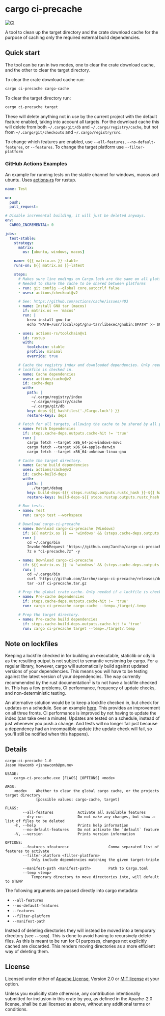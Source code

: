 # cargo ci-precache

[![CI](https://github.com/Jarcho/cargo-ci-precache/workflows/CI/badge.svg?branch=main&event=push)](https://github.com/Jarcho/cargo-ci-precache/actions?query=workflow%3A%22CI%22)

A tool to clean up the target directory and the crate download cache for the purpose of caching only the required external build dependencies.

## Quick start

The tool can be run in two modes, one to clear the crate download cache, and the other to clear the target directory.

To clear the crate download cache run:

```sh
cargo ci-precache cargo-cache
```

To clear the target directory run:

```sh
cargo ci-precache target
```

These will delete anything not in use by the current project with the default feature enabled, taking into account all targets. For the download cache this will delete from both `~/.cargo/git/db` and `~/.cargo/registry/cache`, but not from `~/.cargo/git/checkouts` and `~/.cargo/registry/src`.

To change which features are enabled, use `--all-features`, `--no-default-features`, or `--features`. To change the target platform use `--filter-platform`

### GitHub Actions Examples

An example for running tests on the stable channel for windows, macos and ubuntu. Uses [actions-rs] for rustup.

```yaml
name: Test

on:
  push:
  pull_request:

# Disable incremental building, it will just be deleted anyways.
env:
  CARGO_INCREMENTAL: 0

jobs:
  test-stable:
    strategy:
      matrix:
        os: [ubuntu, windows, macos]

    name: ${{ matrix.os }}-stable
    runs-on: ${{ matrix.os }}-latest

    steps:
      # Makes sure line endings on Cargo.lock are the same on all platforms.
      # Needed to share the cache to be shared between platforms
      - run: git config --global core.autocrlf false
      - uses: actions/checkout@v2

      # See: https://github.com/actions/cache/issues/403
      - name: Install GNU tar (macos)
        if: matrix.os == 'macos'
        run: |
          brew install gnu-tar
          echo "PATH=/usr/local/opt/gnu-tar/libexec/gnubin:$PATH" >> $GITHUB_ENV

      - uses: actions-rs/toolchain@v1
        id: rustup
        with:
          toolchain: stable
          profile: minimal
          override: true

      # Cache the registry index and downloaded dependencies. Only needed if a
      # lockfile is checked in.
      - name: Cache dependencies
        uses: actions/cache@v2
        id: cache-deps
        with:
          path: |
            ~/.cargo/registry/index
            ~/.cargo/registry/cache
            ~/.cargo/git/db
          key: deps-${{ hashfiles('./Cargo.lock') }}
          restore-keys: deps

      # Fetch for all targets, allowing the cache to be shared by all platforms.
      - name: Fetch Dependencies
        if: steps.cache-deps.outputs.cache-hit != 'true'
        run: |
          cargo fetch --target x86_64-pc-windows-msvc
          cargo fetch --target x86_64-apple-darwin
          cargo fetch --target x86_64-unknown-linux-gnu

      # Cache the target directory.
      - name: Cache build dependencies
        uses: actions/cache@v2
        id: cache-build-deps
        with:
          path: |
            ./target/debug
          key: build-deps-${{ steps.rustup.outputs.rustc_hash }}-${{ hashfiles('./Cargo.lock') }}
          restore-keys: build-deps-${{ steps.rustup.outputs.rustc_hash }}

      # Run tests.
      - name: Test
        run: cargo test --workspace

      # Download cargo-ci-precache
      - name: Download cargo-ci-precache (Windows)
        if: ${{ matrix.os }} == 'windows' && (steps.cache-deps.outputs.cache-hit != 'true' || steps.cache-build-deps.outputs.cache-hit != 'true')
        run: |
          cd ~/.cargo/bin
          Invoke-WebRequest 'https://github.com/Jarcho/cargo-ci-precache/releases/download/v0.1.0/cargo-ci-precache_windows_v0.1.0.7z' -OutFile "ci-precache.7z"
          7z e "ci-precache.7z" -y

      - name: Download cargo-ci-precache
        if: ${{ matrix.os }} != 'windows' && (steps.cache-deps.outputs.cache-hit != 'true' || steps.cache-build-deps.outputs.cache-hit != 'true')
        run: |
          cd ~/.cargo/bin
          curl 'https://github.com/Jarcho/cargo-ci-precache/releases/download/v0.1.0/cargo-ci-precache_${{ matrix.os }}_v0.1.0.tar.gz' -o ci-precache.tar.gz
          tar -xzf ci-precache.tar.gz

      # Prep the global crate cache. Only needed if a lockfile is checked in.
      - name: Pre-cache dependencies
        if: steps.cache-deps.outputs.cache-hit != 'true'
        run: cargo ci-precache cargo-cache --temp=./target/.temp

      # Prep the target directory.
      - name: Pre-cache build dependencies
        if: steps.cache-build-deps.outputs.cache-hit != 'true'
        run: cargo ci-precache target --temp=./target/.temp
```

## Note on lockfiles

Keeping a lockfile checked in for building an executable, staticlib or cdylib as the resulting output is not subject to semantic versioning by cargo. For a regular library, however, cargo will automatically build against updated versions of your dependencies. This means you will have to be testing against the latest version of your dependencies. The way currently recommended by the rust documentation<sup>[1]</sup> is to not have a lockfile checked in. This has a few problems, CI performance, frequency of update checks, and non-deterministic testing.

An alternative solution would be to keep a lockfile checked in, but check for updates on a schedule. See an example [here](./.github/workflows/ci.yaml). This provides an improvement on all three fronts. CI performance is improved by not having to update the index (can take over a minute). Updates are tested on a schedule, instead of just whenever you push a change. And tests will no longer fail just because a dependency had an incompatible update (the update check will fail, so you'll still be notified when this happens).

## Details

```plain
cargo-ci-precache 1.0
Jason Newcomb <jsnewcomb@pm.me>

USAGE:
    cargo-ci-precache.exe [FLAGS] [OPTIONS] <mode>

ARGS:
    <mode>    Whether to clear the global cargo cache, or the projects target directory
              [possible values: cargo-cache, target]

FLAGS:
        --all-features           Activate all available features
        --dry-run                Do not make any changes, but show a list of files to be deleted
    -h, --help                   Prints help information
        --no-default-features    Do not activate the `default` feature
    -V, --version                Prints version information

OPTIONS:
        --features <features>                  Comma separated list of features to activate
        --filter-platform <filter-platform>
            Only include dependencies matching the given target-triple

        --manifest-path <manifest-path>        Path to Cargo.toml
        --temp <temp>
            Temporary directory to move directories into, will default to $TEMP
```

The following arguments are passed directly into cargo metadata:

* `--all-features`
* `--no-default-features`
* `--features`
* `--filter-platform`
* `--manifest-path`

Instead of deleting directories they will instead be moved into a temporary directory (see `--temp`). This is done to avoid having to recursively delete files. As this is meant to be run for CI purposes, changes not explicitly cached are discarded. This renders moving directories as a more efficient way of deleting them.

## License

Licensed under either of [Apache License](./LICENSE-APACHE), Version 2.0 or [MIT license](./LICENSE-MIT) at your option.

Unless you explicitly state otherwise, any contribution intentionally submitted for inclusion in this crate by you, as defined in the Apache-2.0 license, shall be dual licensed as above, without any additional terms or conditions.

[actions-rs]: https://github.com/actions-rs
[1]: https://doc.rust-lang.org/cargo/faq.html#why-do-binaries-have-cargolock-in-version-control-but-not-libraries
